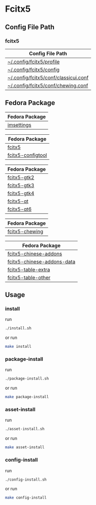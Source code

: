 

# Fcitx5


## Config File Path


### fcitx5

| Config File Path |
| --- |
| [~/.config/fcitx5/profile](./asset/overlay/etc/skel/.config/fcitx5/profile) |
| [~/.config/fcitx5/config](./asset/overlay/etc/skel/.config/fcitx5/config) |
| [~/.config/fcitx5/conf/classicui.conf](./asset/overlay/etc/skel/.config/fcitx5/conf/classicui.conf) |
| [~/.config/fcitx5/conf/chewing.conf](./asset/overlay/etc/skel/.config/fcitx5/conf/chewing.conf) |




## Fedora Package

| Fedora Package |
| --- |
| [imsettings](https://src.fedoraproject.org/rpms/imsettings) |


| Fedora Package |
| --- |
| [fcitx5](https://src.fedoraproject.org/rpms/fcitx5) |
| [fcitx5-configtool](https://src.fedoraproject.org/rpms/fcitx5-configtool) |


| Fedora Package |
| --- |
| [fcitx5-gtk2](https://src.fedoraproject.org/rpms/fcitx5-gtk2) |
| [fcitx5-gtk3](https://src.fedoraproject.org/rpms/fcitx5-gtk3) |
| [fcitx5-gtk4](https://src.fedoraproject.org/rpms/fcitx5-gtk4) |
| [fcitx5-qt](https://src.fedoraproject.org/rpms/fcitx5-qt) |
| [fcitx5-qt6](https://src.fedoraproject.org/rpms/fcitx5-qt6) |


| Fedora Package |
| --- |
| [fcitx5-chewing](https://src.fedoraproject.org/rpms/fcitx5-chewing) |


| Fedora Package |
| --- |
| [fcitx5-chinese-addons](https://src.fedoraproject.org/rpms/fcitx5-chinese-addons) |
| [fcitx5-chinese-addons-data](https://src.fedoraproject.org/rpms/fcitx5-chinese-addons-data) |
| [fcitx5-table-extra](https://src.fedoraproject.org/rpms/fcitx5-table-extra) |
| [fcitx5-table-other](https://src.fedoraproject.org/rpms/fcitx5-table-other) |




## Usage


### install

run

``` sh
./install.sh
```

or run

``` sh
make install
```


### package-install

run

``` sh
./package-install.sh
```

or run

``` sh
make package-install
```


### asset-install

run

``` sh
./asset-install.sh
```

or run

``` sh
make asset-install
```


### config-install

run

``` sh
./config-install.sh
```

or run

``` sh
make config-install
```
